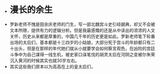 - # 漫长的余生
- 罗新老师不愧是田余庆老师的门生，写一部北魏宫斗史引经据典，却又不会被文本所限，提供有力的逻辑分析。但是我最感慨的还是从中读出的浓浓的人文关怀，历史从来都是厚重的，中国几千年的历史更是如此。罗新老师笔下轮番出场的太后们，基本都是十三四岁的小姑娘，大部分死于宫斗的年龄都只有二十出头，但是在那样的年代她们就从小就要学会如何察言观色，在凶险的宫廷斗争中为自己谋得一线生机，被史家口诛笔伐的胡灵太后在河阴之变被尔朱荣沉入黄河的时候其实也就30岁左右。
- 其实这些我们原本以为高高在上的皇太后们，